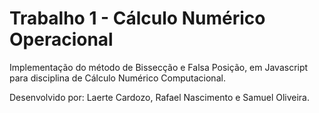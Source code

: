 # Trabalho 1 - Cálculo Numérico Operacional
Implementação do método de Bissecção e Falsa Posição, em Javascript para disciplina de Cálculo Numérico Computacional.

Desenvolvido por: Laerte Cardozo, Rafael Nascimento e Samuel Oliveira.
